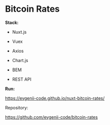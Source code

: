 # Bitcoin Rates

**Stack:**

- Nuxt.js

- Vuex

- Axios

- Chart.js

- BEM

- REST API

**Run:**

https://evgenii-code.github.io/nuxt-bitcoin-rates/

Repository:

https://github.com/evgenii-code/bitcoin-rates
